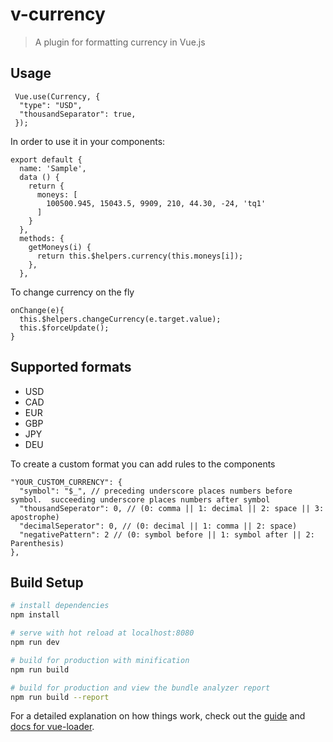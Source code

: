 # v-currency

> A plugin for formatting currency in Vue.js

## Usage

```
 Vue.use(Currency, {
  "type": "USD",
  "thousandSeparator": true,
 });
```

In order to use it in your components:

```
export default {
  name: 'Sample',
  data () {
    return {
      moneys: [
        100500.945, 15043.5, 9909, 210, 44.30, -24, 'tq1'
      ]
    }
  },
  methods: {
    getMoneys(i) {
      return this.$helpers.currency(this.moneys[i]);
    },
  },

```

To change currency on the fly
```
onChange(e){
  this.$helpers.changeCurrency(e.target.value);
  this.$forceUpdate();
}
```

## Supported formats
* USD
* CAD
* EUR
* GBP
* JPY
* DEU

To create a custom format you can add rules to the components

```
"YOUR_CUSTOM_CURRENCY": {
  "symbol": "$_", // preceding underscore places numbers before symbol.  succeeding underscore places numbers after symbol 
  "thousandSeperator": 0, // (0: comma || 1: decimal || 2: space || 3: apostrophe)
  "decimalSeperator": 0, // (0: decimal || 1: comma || 2: space)
  "negativePattern": 2 // (0: symbol before || 1: symbol after || 2: Parenthesis)
},
```

## Build Setup

``` bash
# install dependencies
npm install

# serve with hot reload at localhost:8080
npm run dev

# build for production with minification
npm run build

# build for production and view the bundle analyzer report
npm run build --report
```

For a detailed explanation on how things work, check out the [guide](http://vuejs-templates.github.io/webpack/) and [docs for vue-loader](http://vuejs.github.io/vue-loader).
